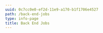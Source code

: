 ```yaml
---
uuid: 0c7cc0e0-ef2d-11e9-a170-b1f1706e4527
path: /back-end-jobs
type: info-page
title: Back End Jobs
---
```


